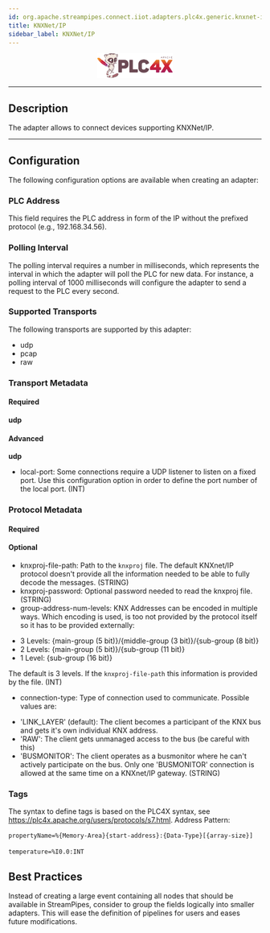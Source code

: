 ```yaml
---
id: org.apache.streampipes.connect.iiot.adapters.plc4x.generic.knxnet-ip
title: KNXNet/IP
sidebar_label: KNXNet/IP
---
```


<!--
  ~ Licensed to the Apache Software Foundation (ASF) under one or more
  ~ contributor license agreements.  See the NOTICE file distributed with
  ~ this work for additional information regarding copyright ownership.
  ~ The ASF licenses this file to You under the Apache License, Version 2.0
  ~ (the "License"); you may not use this file except in compliance with
  ~ the License.  You may obtain a copy of the License at
  ~
  ~    http://www.apache.org/licenses/LICENSE-2.0
  ~
  ~ Unless required by applicable law or agreed to in writing, software
  ~ distributed under the License is distributed on an "AS IS" BASIS,
  ~ WITHOUT WARRANTIES OR CONDITIONS OF ANY KIND, either express or implied.
  ~ See the License for the specific language governing permissions and
  ~ limitations under the License.
  ~
  -->



<p align="center"> 
    <img src="/img/pipeline-elements/org.apache.streampipes.connect.iiot.adapters.plc4x.generic.knxnet-ip/icon.png" width="150px;" class="pe-image-documentation"/>
</p>

***

## Description

The adapter allows to connect devices supporting KNXNet/IP.

***

## Configuration

The following configuration options are available when creating an adapter:

### PLC Address

This field requires the PLC address in form of the IP without the prefixed protocol (e.g., 192.168.34.56).

### Polling Interval

The polling interval requires a number in milliseconds, which represents the interval in which the adapter will poll the
PLC for new data. For instance, a polling interval of 1000 milliseconds will configure the adapter to send a request to
the PLC every second.

### Supported Transports

The following transports are supported by this adapter:

* udp
* pcap
* raw

### Transport Metadata

#### Required

**udp**



#### Advanced

**udp**

* local-port: Some connections require a UDP listener to listen on a fixed port.
Use this configuration option in order to define the port number of the local port. (INT)

### Protocol Metadata

#### Required



#### Optional

* knxproj-file-path: Path to the `knxproj` file. The default KNXnet/IP protocol doesn't provide all the information needed to be able to fully decode the messages. (STRING)
* knxproj-password: Optional password needed to read the knxproj file. (STRING)
* group-address-num-levels: KNX Addresses can be encoded in multiple ways. Which encoding is used, is too not provided by the protocol itself so it has to be provided externally:

- 3 Levels: {main-group (5 bit)}/{middle-group (3 bit)}/{sub-group (8 bit)}
- 2 Levels: {main-group (5 bit)}/{sub-group (11 bit)}
- 1 Level: {sub-group (16 bit)}

The default is 3 levels. If the `knxproj-file-path` this information is provided by the file. (INT)
* connection-type: Type of connection used to communicate. Possible values are:

- 'LINK_LAYER' (default): The client becomes a participant of the KNX bus and gets it's own individual KNX address.
- 'RAW': The client gets unmanaged access to the bus (be careful with this)
- 'BUSMONITOR': The client operates as a busmonitor where he can't actively participate on the bus. Only one 'BUSMONITOR' connection is allowed at the same time on a KNXnet/IP gateway. (STRING)

### Tags

The syntax to define tags is based on the PLC4X syntax, see https://plc4x.apache.org/users/protocols/s7.html.
Address Pattern:

```
propertyName=%{Memory-Area}{start-address}:{Data-Type}[{array-size}]

temperature=%I0.0:INT
```

## Best Practices

Instead of creating a large event containing all nodes that should be available in StreamPipes, consider to group the
fields logically into smaller adapters.
This will ease the definition of pipelines for users and eases future modifications.
